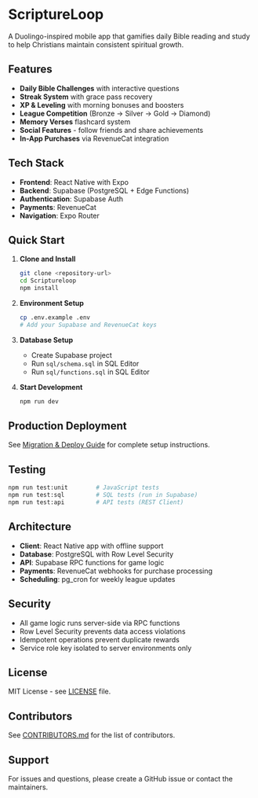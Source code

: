 # ScriptureLoop

A Duolingo-inspired mobile app that gamifies daily Bible reading and study to help Christians maintain consistent spiritual growth.

## Features

- **Daily Bible Challenges** with interactive questions
- **Streak System** with grace pass recovery
- **XP & Leveling** with morning bonuses and boosters
- **League Competition** (Bronze → Silver → Gold → Diamond)
- **Memory Verses** flashcard system
- **Social Features** - follow friends and share achievements
- **In-App Purchases** via RevenueCat integration

## Tech Stack

- **Frontend**: React Native with Expo
- **Backend**: Supabase (PostgreSQL + Edge Functions)
- **Authentication**: Supabase Auth
- **Payments**: RevenueCat
- **Navigation**: Expo Router

## Quick Start

1. **Clone and Install**
   ```bash
   git clone <repository-url>
   cd Scriptureloop
   npm install
   ```

2. **Environment Setup**
   ```bash
   cp .env.example .env
   # Add your Supabase and RevenueCat keys
   ```

3. **Database Setup**
   - Create Supabase project
   - Run `sql/schema.sql` in SQL Editor
   - Run `sql/functions.sql` in SQL Editor

4. **Start Development**
   ```bash
   npm run dev
   ```

## Production Deployment

See [Migration & Deploy Guide](docs/migration_and_deploy.md) for complete setup instructions.

## Testing

```bash
npm run test:unit        # JavaScript tests
npm run test:sql         # SQL tests (run in Supabase)
npm run test:api         # API tests (REST Client)
```

## Architecture

- **Client**: React Native app with offline support
- **Database**: PostgreSQL with Row Level Security
- **API**: Supabase RPC functions for game logic
- **Payments**: RevenueCat webhooks for purchase processing
- **Scheduling**: pg_cron for weekly league updates

## Security

- All game logic runs server-side via RPC functions
- Row Level Security prevents data access violations
- Idempotent operations prevent duplicate rewards
- Service role key isolated to server environments only

## License

MIT License - see [LICENSE](LICENSE) file.

## Contributors

See [CONTRIBUTORS.md](CONTRIBUTORS.md) for the list of contributors.

## Support

For issues and questions, please create a GitHub issue or contact the maintainers.